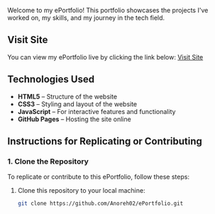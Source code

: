 Welcome to my ePortfolio! This portfolio showcases the projects I've worked on, my skills, and my journey in the tech field.

## Visit Site

You can view my ePortfolio live by clicking the link below:
[Visit Site](https://anoreh02.github.io/ePortfolio/)

## Technologies Used

- **HTML5** – Structure of the website
- **CSS3** – Styling and layout of the website
- **JavaScript** – For interactive features and functionality
- **GitHub Pages** – Hosting the site online

## Instructions for Replicating or Contributing

### 1. Clone the Repository

To replicate or contribute to this ePortfolio, follow these steps:

1. Clone this repository to your local machine:

   ```bash
   git clone https://github.com/Anoreh02/ePortfolio.git
